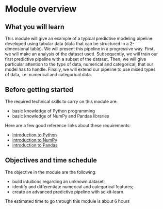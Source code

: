 # Module overview

## What you will learn

<!-- Give in plain English what the module is about -->

This module will give an example of a typical predictive modeling pipeline
developed using tabular data (data that can be structured in a 2-dimensional
table). We will present this pipeline in a progressive way. First, we will make
an analysis of the dataset used. Subsequently, we will train our first
predictive pipeline with a subset of the dataset. Then, we will give particular
attention to the type of data, numerical and categorical, that our model has to
handle. Finally, we will extend our pipeline to use mixed types of data, i.e.
numerical and categorical data.

## Before getting started

<!-- Give the required skills for the module -->

The required technical skills to carry on this module are:

- basic knowledge of Python programming
- basic knowledge of NumPy and Pandas libraries

<!-- Point to resources to learning these skills -->

Here are a few good reference links about these requirements:

- [Introduction to Python](https://scipy-lectures.org/intro/language/python_language.html)
- [Introduction to NumPy](https://scipy-lectures.org/intro/numpy/index.html)
- [Introduction to Pandas](https://pandas.pydata.org/docs/user_guide/10min.html)

## Objectives and time schedule

<!-- Give the learning objectives -->

The objective in the module are the following:

- build intuitions regarding an unknown dataset;
- identify and differentiate numerical and categorical features;
- create an advanced predictive pipeline with scikit-learn.

<!-- Give the investment in time -->

The estimated time to go through this module is about 6 hours
